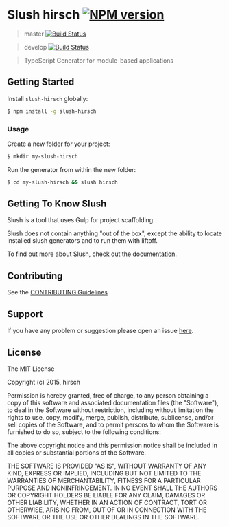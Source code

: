 # Slush hirsch  [![NPM version](https://badge-me.herokuapp.com/api/npm/slush-hirsch.png)](http://badges.enytc.com/for/npm/slush-hirsch)

> master  [![Build Status](https://travis-ci.org/hirsch88/slush-hirsch.svg?branch=master)](https://travis-ci.org/hirsch88/slush-hirsch)

> develop [![Build Status](https://travis-ci.org/hirsch88/slush-hirsch.svg?branch=develop)](https://travis-ci.org/hirsch88/slush-hirsch)

> TypeScript Generator for module-based applications


## Getting Started

Install `slush-hirsch` globally:

```bash
$ npm install -g slush-hirsch
```

### Usage

Create a new folder for your project:

```bash
$ mkdir my-slush-hirsch
```

Run the generator from within the new folder:

```bash
$ cd my-slush-hirsch && slush hirsch
```

## Getting To Know Slush

Slush is a tool that uses Gulp for project scaffolding.

Slush does not contain anything "out of the box", except the ability to locate installed slush generators and to run them with liftoff.

To find out more about Slush, check out the [documentation](https://github.com/slushjs/slush).

## Contributing

See the [CONTRIBUTING Guidelines](https://github.com/hirsch88/slush-hirsch/blob/master/CONTRIBUTING.md)

## Support
If you have any problem or suggestion please open an issue [here](https://github.com/hirsch88/slush-hirsch/issues).

## License 

The MIT License

Copyright (c) 2015, hirsch

Permission is hereby granted, free of charge, to any person
obtaining a copy of this software and associated documentation
files (the "Software"), to deal in the Software without
restriction, including without limitation the rights to use,
copy, modify, merge, publish, distribute, sublicense, and/or sell
copies of the Software, and to permit persons to whom the
Software is furnished to do so, subject to the following
conditions:

The above copyright notice and this permission notice shall be
included in all copies or substantial portions of the Software.

THE SOFTWARE IS PROVIDED "AS IS", WITHOUT WARRANTY OF ANY KIND,
EXPRESS OR IMPLIED, INCLUDING BUT NOT LIMITED TO THE WARRANTIES
OF MERCHANTABILITY, FITNESS FOR A PARTICULAR PURPOSE AND
NONINFRINGEMENT. IN NO EVENT SHALL THE AUTHORS OR COPYRIGHT
HOLDERS BE LIABLE FOR ANY CLAIM, DAMAGES OR OTHER LIABILITY,
WHETHER IN AN ACTION OF CONTRACT, TORT OR OTHERWISE, ARISING
FROM, OUT OF OR IN CONNECTION WITH THE SOFTWARE OR THE USE OR
OTHER DEALINGS IN THE SOFTWARE.

